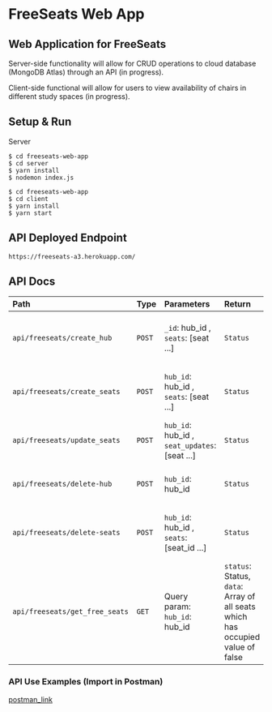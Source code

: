 # FreeSeats Web App

## Web Application for FreeSeats

Server-side functionality will allow for CRUD operations to cloud database (MongoDB Atlas) through an API (in progress).

Client-side functional will allow for users to view availability of chairs in different study spaces (in progress). 

## Setup & Run

Server
```
$ cd freeseats-web-app
$ cd server
$ yarn install
$ nodemon index.js
```

```
$ cd freeseats-web-app
$ cd client
$ yarn install
$ yarn start
```
## API Deployed Endpoint

`https://freeseats-a3.herokuapp.com/`

## API Docs

| Path | Type | Parameters | Return | Description |
| :--- | :--- | :--- | :--- | :--- |
| `api/freeseats/create_hub` | `POST` | `_id`: hub_id , `seats`: [seat ...]  | `Status` | create_hub will add a new hub to the cloud database |
| `api/freeseats/create_seats` | `POST` | `hub_id`: hub_id , `seats`: [seat ...]  | `Status` | create_seats will add a new seats to an existing hub |
| `api/freeseats/update_seats` | `POST` | `hub_id`: hub_id , `seat_updates`: [seat ...]  | `Status` | update_seats updates the status of a list of seats |
| `api/freeseats/delete-hub` | `POST` | `hub_id`: hub_id | `Status` | delete_hub will delete hub based on hub_id |
| `api/freeseats/delete-seats` | `POST` | `hub_id`: hub_id , `seats`: [seat_id ...]  | `Status` | delete_hub will delete seats from a hub based on seat_id's |
| `api/freeseats/get_free_seats` | `GET` | Query param: `hub_id`: hub_id  | `status`: Status, `data`: Array of all seats which has occupied value of false | getFreeSeats will return an array of the free seats given a hub_id as a request query parameter |

### API Use Examples (Import in Postman) 
[postman_link](https://github.com/FreeSeats-Team/freeseats/tree/web-deploy/web_app/server/postman_examples)